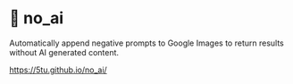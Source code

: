 # 🤖 no_ai
Automatically append negative prompts to Google Images to return results without AI generated content.

https://5tu.github.io/no_ai/
